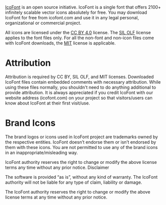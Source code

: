 [IcoFont](https://icofont.com/) is an open source initiative. IcoFont is a single font that offers 2100+ infinitely scalable vector icons absolutely for free. You may download IcoFont for free from icofont.com and use it in any legal personal, organizational or commercial project.

All icons are licensed under the [CC BY 4.0](https://creativecommons.org/licenses/by/4.0/) license. The [SIL OLF](https://scripts.sil.org/OFL) license applies to the font files only. For all the non-font and non-icon files come with IcoFont downloads, the [MIT](https://opensource.org/licenses/MIT) license is applicable.

# Attribution

Attribution is required by CC BY, SIL OLF, and MIT licenses. Downloaded IcoFont files contain embedded comments with necessary attribution. While using these files normally, you shouldn't need to do anything additional to provide attribution. It is always appreciated if you credit IcoFont with our website address (icofont.com) on your project so that visitors/users can know about IcoFont at their first visit/use.

# Brand Icons

The brand logos or icons used in IcoFont project are trademarks owned by the respective entities. IcoFont doesn’t endorse them or isn’t endorsed by them with these icons. You are not permitted to use any of the brand icons in an inappropriate/misleading way.

IcoFont authority reserves the right to change or modify the above license terms any time without any prior notice.
Disclaimer

The software is provided “as is”, without any kind of warranty. The IcoFont authority will not be liable for any type of claim, liability or damage.

The IcoFont authority reserves the right to change or modify the above license terms at any time without any prior notice.
